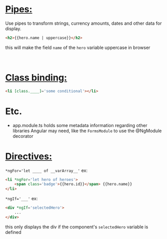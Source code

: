 # [Pipes:](https://angular.io/guide/pipes)

Use pipes to transform strings, currency amounts, dates and other data for display. 

```html
<h2>{{hero.name | uppercase}}</h2>
```

this will make the field `name` of the `hero` variable uppercase in browser

<br/>

# [Class binding:](https://angular.io/guide/attribute-binding#class-binding)
    

```html
<li [class.____]='some conditional'></li>
```

# Etc.
- app.module.ts holds some metadata information regarding other libraries Angular may need, like the `FormsModule` to use the @NgModule decorator

# [Directives:](https://angular.io/guide/built-in-directives#built-in-directives)

`*ngFor='let ____ of __varArray__'` ex:
```html
<li *ngFor='let hero of heroes'>
    <span class='badge'>{{hero.id}}</span> {{hero.name}}
</li>
```

`*ngIf='___'` ex:
```html
<div *ngIf='selectedHero'>
    ...
</div>
```
this only displays the div if the component's `selectedHero` variable is defined